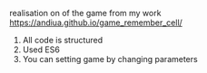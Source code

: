 realisation on of the game from my work
https://andiua.github.io/game_remember_cell/

1. All code is structured
2. Used ES6
3. You can setting game by changing parameters
